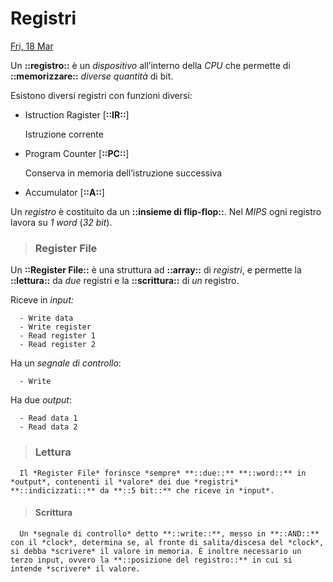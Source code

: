 # Registri

[Fri, 18 Mar](day://2022.03.18)

Un **::registro::** è un *dispositivo* all’interno della *CPU* che permette di **::memorizzare::** *diverse quantità* di bit.

Esistono diversi registri con funzioni diversi:

   + Istruction Ragister [**::IR::**]

      Istruzione corrente

   + Program Counter [**::PC::**]

      Conserva in memoria dell’istruzione successiva

   - Accumulator [**::A::**]

Un *registro* è costituito da un **::insieme di flip-flop::**. Nel *MIPS* ogni registro lavora su *1* *word* (*32 bit*).

> ### Register File

   Un **::Register File::** è una struttura ad **::array::** di *registri*, e permette la **::lettura::** da *due* registri e la **::scrittura::** di *un* registro.

   Riceve in *input:*

      - Write data
      - Write register
      - Read register 1
      - Read register 2

   Ha un *segnale di controllo*:

      - Write

   Ha due *output*:

      - Read data 1
      - Read data 2

   > ### Lettura

      Il *Register File* forinsce *sempre* **::due::** **::word::** in *output*, contenenti il *valore* dei due *registri* **::indicizzati::** da **::5 bit::** che riceve in *input*.

   > #### Scrittura

      Un *segnale di controllo* detto **::write::**, messo in **::AND::** con il *clock*, determina se, al fronte di salita/discesa del *clock*, si debba *scrivere* il valore in memoria. È inoltre necessario un terzo input, ovvero la **::posizione del registro::** in cui si intende *scrivere* il valore.

